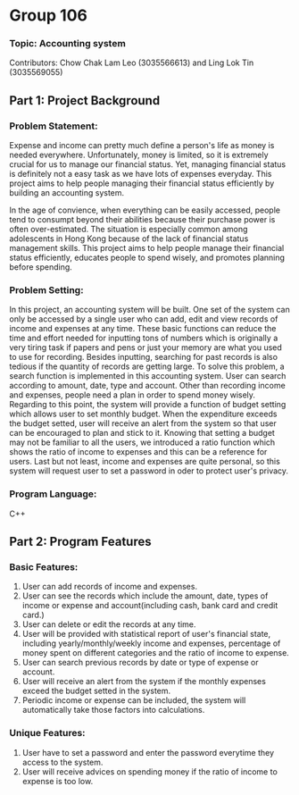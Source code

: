 # Group 106
### Topic: Accounting system
Contributors: Chow Chak Lam Leo (3035566613) and Ling Lok Tin (3035569055)

## Part 1: Project Background

### Problem Statement: 
Expense and income can pretty much define a person's life as money is needed everywhere. Unfortunately, money is limited, so it is extremely crucial for us to manage our financial status. Yet, managing financial status is definitely not a easy task as we have lots of expenses everyday. This project aims to help people managing their financial status efficiently by building an accounting system.

In the age of convience, when everything can be easily accessed, people tend to consumpt beyond their abilities because their purchase power is often over-estimated. The situation is especially common among adolescents in Hong Kong because of the lack of  financial status management skills. This project aims to help people manage their financial status efficiently, educates people to spend wisely, and promotes planning before spending. 

### Problem Setting:
In this project, an accounting system will be built. One set of the system can only be accessed by a single user who can add, edit and view records of income and expenses at any time. These basic functions can reduce the time and effort needed for inputting tons of numbers which is originally a very tiring task if papers and pens or just your memory are what you used to use for recording. Besides inputting, searching for past records is also tedious if the quantity of records are getting large. To solve this problem, a search function is implemented in this accounting system. User can search according to amount, date, type and account. Other than recording income and expenses, people need a plan in order to spend money wisely. Regarding to this point, the system will provide a function of budget setting which allows user to set monthly budget. When the expenditure exceeds the budget setted, user will receive an alert from the system so that user can be encouraged to plan and stick to it. Knowing that setting a budget may not be familiar to all the users, we introduced a ratio function which shows the ratio of income to expenses and this can be a reference for users. Last but not least, income and expenses are quite personal, so this system will request user to set a password in oder to protect user's privacy.

### Program Language:
C++

## Part 2: Program Features

### Basic Features:
1. User can add records of income and expenses.
2. User can see the records which include the amount, date, types of income or expense and account(including cash, bank card and credit card.)
3. User can delete or edit the records at any time.
4. User will be provided with statistical report of user's financial state, including yearly/monthly/weekly income and expenses, percentage of money spent on different categories and the ratio of income to expense.
5. User can search previous records by date or type of expense or account.
6. User will receive an alert from the system if the monthly expenses exceed the budget setted in the system.
7. Periodic income or expense can be included, the system will automatically take those factors into calculations.

### Unique Features:
1. User have to set a password and enter the password everytime they access to the system.
2. User will receive advices on spending money if the ratio of income to expense is too low. 
